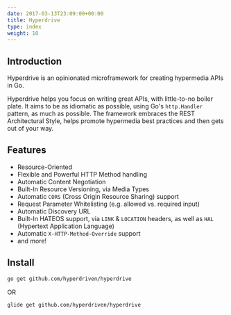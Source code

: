```yaml
---
date: 2017-03-13T23:09:00+00:00
title: Hyperdrive
type: index
weight: 10
---
```


## Introduction

Hyperdrive is an opinionated microframework for creating hypermedia APIs in Go.

Hyperdrive helps you focus on writing great APIs, with little-to-no boiler plate. It aims to be as idiomatic as possible, using Go's `http.Handler` pattern, as much as possible. The framework embraces the REST Architectural Style, helps promote hypermedia best practices and then gets out of your way.

## Features

- Resource-Oriented
- Flexible and Powerful HTTP Method handling
- Automatic Content Negotiation
- Built-In Resource Versioning, via Media Types
- Automatic `CORS` (Cross Origin Resource Sharing) support
- Request Parameter Whitelisting (e.g. allowed vs. required input)
- Automatic Discovery URL
- Built-In HATEOS support, via `LINK` & `LOCATION` headers, as well as `HAL` (Hypertext Application Language)
- Automatic `X-HTTP-Method-Override` support
- and more!

## Install


```sh
go get github.com/hyperdriven/hyperdrive
```

OR

```sh
glide get github.com/hyperdriven/hyperdrive
```
